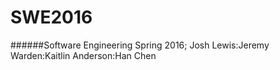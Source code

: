 # SWE2016
######Software Engineering Spring 2016; Josh Lewis:Jeremy Warden:Kaitlin Anderson:Han Chen 
